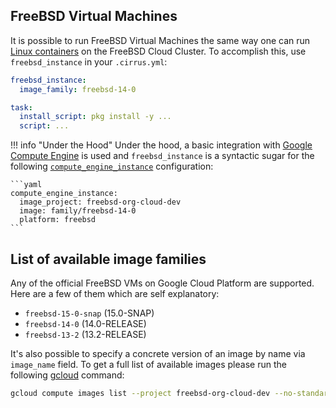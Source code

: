 ## FreeBSD Virtual Machines

It is possible to run FreeBSD Virtual Machines the same way one can run [Linux containers](linux.md) on the FreeBSD Cloud Cluster.
To accomplish this, use `freebsd_instance` in your `.cirrus.yml`:

```yaml
freebsd_instance:
  image_family: freebsd-14-0

task:
  install_script: pkg install -y ...
  script: ...
```

!!! info "Under the Hood"
    Under the hood, a basic integration with [Google Compute Engine](supported-computing-services.md#compute-engine)
    is used and `freebsd_instance` is a syntactic sugar for the following [`compute_engine_instance`](custom-vms.md) configuration:

    ```yaml
    compute_engine_instance:
      image_project: freebsd-org-cloud-dev
      image: family/freebsd-14-0
      platform: freebsd
    ```

## List of available image families

Any of the official FreeBSD VMs on Google Cloud Platform are supported. Here are a few of them which are self explanatory:

* `freebsd-15-0-snap` (15.0-SNAP)
* `freebsd-14-0`      (14.0-RELEASE)
* `freebsd-13-2`      (13.2-RELEASE)

It's also possible to specify a concrete version of an image by name via `image_name` field. To get a full list of
available images please run the following [gcloud](https://cloud.google.com/sdk/gcloud/) command:

```bash
gcloud compute images list --project freebsd-org-cloud-dev --no-standard-images
```
